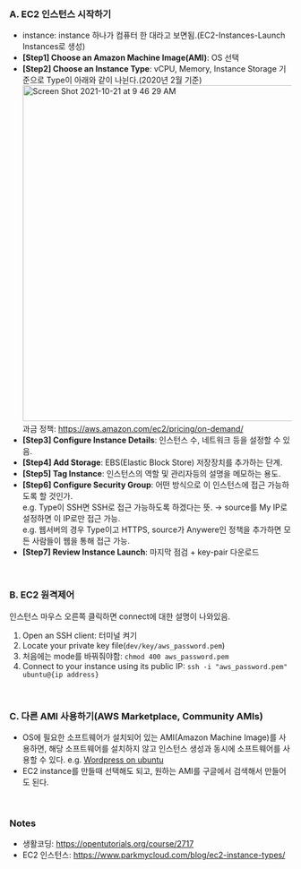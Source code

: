 ### A. EC2 인스턴스 시작하기
* instance: instance 하나가 컴퓨터 한 대라고 보면됨.(EC2-Instances-Launch Instances로 생성)
* **[Step1] Choose an Amazon Machine Image(AMI)**: OS 선택
* **[Step2] Choose an Instance Type**: vCPU, Memory, Instance Storage 기준으로 Type이 아래와 같이 나뉜다.(2020년 2월 기준)
  <img width="600" alt="Screen Shot 2021-10-21 at 9 46 29 AM" src="https://user-images.githubusercontent.com/43725183/138191581-0540e84b-fbcb-4cd1-ac51-62adb0eba4f7.png"><br>
  과금 정책: https://aws.amazon.com/ec2/pricing/on-demand/
* **[Step3] Configure Instance Details**: 인스턴스 수, 네트워크 등을 설정할 수 있음.
* **[Step4] Add Storage**: EBS(Elastic Block Store) 저장장치를 추가하는 단계.
* **[Step5] Tag Instance**: 인스턴스의 역할 및 관리자등의 설명을 메모하는 용도.
* **[Step6] Configure Security Group**: 어떤 방식으로 이 인스턴스에 접근 가능하도록 할 것인가. <br>
  e.g. Type이 SSH면 SSH로 접근 가능하도록 하겠다는 뜻. → source를 My IP로 설정하면 이 IP로만 접근 가능.<br>
  e.g. 웹서버의 경우 Type이고 HTTPS, source가 Anywere인 정책을 추가하면 모든 사람들이 웹을 통해 접근 가능.
* **[Step7] Review Instance Launch**: 마지막 점검 + key-pair 다운로드

<br> 

### B. EC2 원격제어
인스턴스 마우스 오른쪽 클릭하면 connect에 대한 설명이 나와있음.
1. Open an SSH client: 터미널 켜기
2. Locate your private key file(`dev/key/aws_password.pem`)
3. 처음에는 mode를 바꿔줘야함: `chmod 400 aws_password.pem`
4. Connect to your instance using its public IP: `ssh -i "aws_password.pem" ubuntu@{ip address}`

<br> 

### C. 다른 AMI 사용하기(AWS Marketplace, Community AMIs)
* OS에 필요한 소프트웨어가 설치되어 있는 AMI(Amazon Machine Image)를 사용하면, 해당 소프트웨어를 설치하지 않고 인스턴스 생성과 동시에 소프트웨어를 사용할 수 있다.
  e.g. [Wordpress on ubuntu](https://aws.amazon.com/marketplace/pp/prodview-stdrbzcdzipdy?sr=0-11&ref_=beagle&applicationId=AWSMPContessa)
* EC2 instance를 만들때 선택해도 되고, 원하는 AMI를 구글에서 검색해서 만들어도 된다. 

<br> 

### Notes
* 생활코딩: https://opentutorials.org/course/2717
* EC2 인스턴스: https://www.parkmycloud.com/blog/ec2-instance-types/
